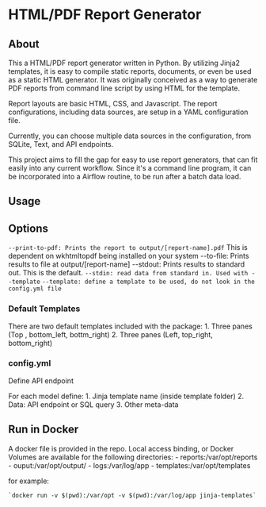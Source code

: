 # HTML/PDF Report Generator

## About

This a HTML/PDF report generator written in Python. By utilizing Jinja2
templates, it is easy to compile static reports, documents, or even be
used as a static HTML generator. It was originally conceived as a way to
generate PDF reports from command line script by using HTML for the template.

Report layouts are basic HTML, CSS, and Javascript. The report configurations,
including data sources, are setup in a YAML configuration file.

Currently, you can choose multiple data sources in the configuration, from
SQLite, Text, and API endpoints.

This project aims to fill the gap for easy to use report generators, that can
fit easily into any current workflow. Since it's a command line program, it can
be incorporated into a Airflow routine, to be run after a batch data load.


## Usage

## Options

`--print-to-pdf: Prints the report to output/[report-name].pdf`
 This is dependent on wkhtmltopdf being installed on your system
 --to-file: Prints results to file at output/[report-name]
 --stdout: Prints results to standard out. This is the default.
`--stdin: read data from standard in. Used with --template`
`--template: define a template to be used, do not look in the config.yml file`

### Default Templates
There are two default templates included
with the package:
    1. Three panes (Top , bottom_left, bottm_right)
    2. Three panes (Left, top_right, bottom_right)


### config.yml

Define API endpoint

For each model define:
    1. Jinja template name (inside template folder)
    2. Data: API endpoint or SQL query
    3. Other meta-data

## Run in Docker

A docker file is provided in the repo. Local access binding, or Docker Volumes
are available for the following directories:
    - reports:/var/opt/reports
    - ouput:/var/opt/output/
    - logs:/var/log/app
    - templates:/var/opt/templates

for example:

    `docker run -v $(pwd):/var/opt -v $(pwd):/var/log/app jinja-templates`
